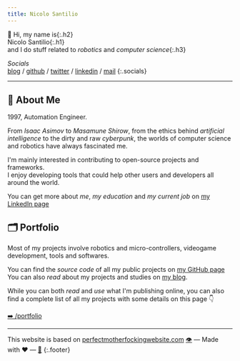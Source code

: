 ```yaml
---
title: Nicolo Santilio
---
```


👋 Hi, my name is{:.h2}  
Nicolo Santilio{:.h1}  
and I do stuff related to *robotics* and *computer science*{:.h3} 

*Socials*  
[blog](https://blog.nicolosantilio.com/) / [github](https://github.com/fenix-hub) / [twitter](https://twitter.com/fenixhub) / [linkedin](https://www.linkedin.com/in/nicolò-santilio-52b714b1/) / [mail](mailto:nicolo.santilio@outlook.com) 
{:.socials}

---

## 📖 About Me
1997, Automation Engineer.  
  
From *Isaac Asimov* to *Masamune Shirow*, from the ethics behind *artificial intelligence* to the dirty and raw *cyberpunk*, the worlds of computer science and robotics have always fascinated me.  
  
I'm mainly interested in contributing to open-source projects and frameworks.  
I enjoy developing tools that could help other users and developers all around the world.  
  
You can get more about *me*, *my education* and *my current job* on [my LinkedIn page](https://www.linkedin.com/in/nicolò-santilio-52b714b1/)  

## 🗂️ Portfolio 
Most of my projects involve robotics and micro-controllers, videogame development, tools and softwares.  
  
You can find the *source code* of all my public projects on [my GitHub page](https://github.com/fenix-hub)
You can also *read* about my projects and studies on [my blog](https://blog.nicolosantilio.com/).

While you can both *read* and *use* what I'm publishing online, you can also find a complete list of all my projects with some details on this page 👇

[➡️ /portfolio](/portfolio)

---

This website is based on [perfectmotherfockingwebsite.com](https://perfectmotherfuckingwebsite.com/)
[👁️](https://github.com/fenix-hub/fenix-hub.github.io) — Made with ❤️ — [📜](https://github.com/fenix-hub/fenix-hub.github.io/blob/master/LICENSE) 
{:.footer}


